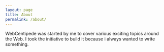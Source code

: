 ```yaml
---
layout: page
title: About
permalink: /about/
---
```


   
WebCentipede was started by me to cover various exciting topics around the Web. I took the initiative to build it because i always wanted to write something.